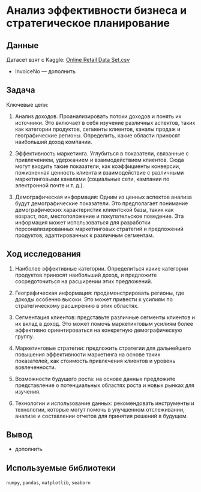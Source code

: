 # Анализ эффективности бизнеса и стратегическое планирование

## Данные
Датасет взят с Kaggle: [Online Retail Data Set.csv](https://www.kaggle.com/datasets/ishanshrivastava28/tata-online-retail-dataset/data)

-    InvoiceNo — дополнить

## Задача
Ключевые цели:

1. Анализ доходов. Проанализировать потоки доходов и понять их источники. Это включает в себя изучение различных аспектов, таких как категории продуктов, сегменты клиентов, каналы продаж и географические регионы. Определить, какие области приносят наибольший доход компании.

2. Эффективность маркетинга. Углубиться в показатели, связанные с привлечением, удержанием и взаимодействием клиентов. Сюда могут входить такие показатели, как коэффициенты конверсии, пожизненная ценность клиента и взаимодействие с различными маркетинговыми каналами (социальные сети, кампании по электронной почте и т. д.).
  
3. Демографическая информация: Одним из ценных аспектов анализа будут демографические показатели. Это предполагает понимание демографических характеристик клиентской базы, таких как возраст, пол, местоположение и покупательское поведение. Эта информация может использоваться для разработки персонализированных маркетинговых стратегий и предложений продуктов, адаптированных к различным сегментам.

## Ход исследования

1. Наиболее эффективные категории. Определиться какие категории продуктов приносят наибольший доход, и предложите сосредоточиться на расширении этих предложений.

2. Географическая информация: продемонстрировать регионы, где доходы особенно высоки. Это может привести к усилиям по стратегическому расширению в этих областях.

3. Сегментация клиентов: представьте различные сегменты клиентов и их вклад в доход. Это может помочь маркетинговым усилиям более эффективно ориентироваться на конкретную демографическую группу.

4. Маркетинговые стратегии: предложить стратегии для дальнейшего повышения эффективности маркетинга на основе таких показателей, как стоимость привлечения клиентов и уровень вовлеченности.

5. Возможности будущего роста: на основе данных предложите представление о потенциальных областях роста и новых рынках для изучения.

6. Технологии и использование данных: рекомендовать инструменты и технологии, которые могут помочь в улучшенном отслеживании, анализе и составлении отчетов для принятия решений в будущем.



## Вывод

 - дополнить

## Используемые библиотеки
`numpy`, `pandas`, `matplotlib`, `seaborn`
